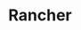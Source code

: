 ---
title: Rancher
link: "/docs/operating/setup/rancher/"
logo: "https://www.rancher.com/assets/img/logos/rancher-suse-logo-stacked-color.svg"
type: single
display: true
integration: true
---